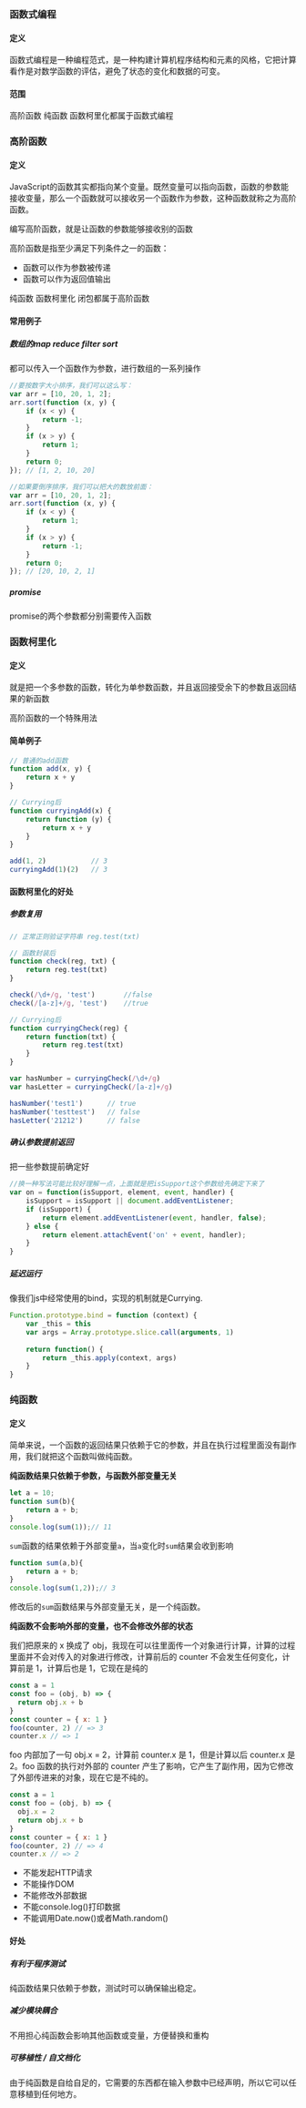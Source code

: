 ### 函数式编程

#### 定义

函数式编程是一种编程范式，是一种构建计算机程序结构和元素的风格，它把计算看作是对数学函数的评估，避免了状态的变化和数据的可变。

#### 范围

高阶函数 纯函数  函数柯里化都属于函数式编程

### 高阶函数

#### 定义

JavaScript的函数其实都指向某个变量。既然变量可以指向函数，函数的参数能接收变量，那么一个函数就可以接收另一个函数作为参数，这种函数就称之为高阶函数。

编写高阶函数，就是让函数的参数能够接收别的函数

高阶函数是指至少满足下列条件之一的函数：

- 函数可以作为参数被传递
- 函数可以作为返回值输出

纯函数  函数柯里化 闭包都属于高阶函数

#### 常用例子

##### 数组的map reduce  filter  sort

都可以传入一个函数作为参数，进行数组的一系列操作

```js
//要按数字大小排序，我们可以这么写：
var arr = [10, 20, 1, 2];
arr.sort(function (x, y) {
    if (x < y) {
        return -1;
    }
    if (x > y) {
        return 1;
    }
    return 0;
}); // [1, 2, 10, 20]

//如果要倒序排序，我们可以把大的数放前面：
var arr = [10, 20, 1, 2];
arr.sort(function (x, y) {
    if (x < y) {
        return 1;
    }
    if (x > y) {
        return -1;
    }
    return 0;
}); // [20, 10, 2, 1]
```

##### promise

promise的两个参数都分别需要传入函数

### 函数柯里化

#### 定义

就是把一个多参数的函数，转化为单参数函数，并且返回接受余下的参数且返回结果的新函数

高阶函数的一个特殊用法

#### 简单例子

```js
// 普通的add函数
function add(x, y) {
    return x + y
}

// Currying后
function curryingAdd(x) {
    return function (y) {
        return x + y
    }
}

add(1, 2)           // 3
curryingAdd(1)(2)   // 3
```

#### 函数柯里化的好处

##### 参数复用

```js
// 正常正则验证字符串 reg.test(txt)

// 函数封装后
function check(reg, txt) {
    return reg.test(txt)
}

check(/\d+/g, 'test')       //false
check(/[a-z]+/g, 'test')    //true

// Currying后
function curryingCheck(reg) {
    return function(txt) {
        return reg.test(txt)
    }
}

var hasNumber = curryingCheck(/\d+/g)
var hasLetter = curryingCheck(/[a-z]+/g)

hasNumber('test1')      // true
hasNumber('testtest')   // false
hasLetter('21212')      // false
```

##### 确认参数提前返回

把一些参数提前确定好

```js
//换一种写法可能比较好理解一点，上面就是把isSupport这个参数给先确定下来了
var on = function(isSupport, element, event, handler) {
    isSupport = isSupport || document.addEventListener;
    if (isSupport) {
        return element.addEventListener(event, handler, false);
    } else {
        return element.attachEvent('on' + event, handler);
    }
}
```

##### 延迟运行

像我们js中经常使用的bind，实现的机制就是Currying.

```js
Function.prototype.bind = function (context) {
    var _this = this
    var args = Array.prototype.slice.call(arguments, 1)
 
    return function() {
        return _this.apply(context, args)
    }
}
```

### 纯函数

#### 定义

简单来说，一个函数的返回结果只依赖于它的参数，并且在执行过程里面没有副作用，我们就把这个函数叫做纯函数。

**纯函数结果只依赖于参数，与函数外部变量无关**

```js
let a = 10;
function sum(b){
    return a + b;
}
console.log(sum(1));// 11
```

`sum`函数的结果依赖于外部变量`a`，当`a`变化时`sum`结果会收到影响

```js
function sum(a,b){
    return a + b;
}
console.log(sum(1,2));// 3
```

修改后的`sum`函数结果与外部变量无关，是一个纯函数。

**纯函数不会影响外部的变量，也不会修改外部的状态**

我们把原来的 x 换成了 obj，我现在可以往里面传一个对象进行计算，计算的过程里面并不会对传入的对象进行修改，计算前后的 counter 不会发生任何变化，计算前是 1，计算后也是 1，它现在是纯的

```js
const a = 1
const foo = (obj, b) => {
  return obj.x + b
}
const counter = { x: 1 }
foo(counter, 2) // => 3
counter.x // => 1
```

foo 内部加了一句 obj.x = 2，计算前 counter.x 是 1，但是计算以后 counter.x 是 2。foo 函数的执行对外部的 counter 产生了影响，它产生了副作用，因为它修改了外部传进来的对象，现在它是不纯的。

```js
const a = 1
const foo = (obj, b) => {
  obj.x = 2
  return obj.x + b
}
const counter = { x: 1 }
foo(counter, 2) // => 4
counter.x // => 2
```



- 不能发起HTTP请求
- 不能操作DOM
- 不能修改外部数据
- 不能console.log()打印数据
- 不能调用Date.now()或者Math.random()

#### 好处

##### 有利于程序测试

纯函数结果只依赖于参数，测试时可以确保输出稳定。

##### 减少模块耦合

不用担心纯函数会影响其他函数或变量，方便替换和重构

##### 可移植性 / 自文档化

由于纯函数是自给自足的，它需要的东西都在输入参数中已经声明，所以它可以任意移植到任何地方。